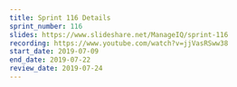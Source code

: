```yaml
---
title: Sprint 116 Details
sprint_number: 116
slides: https://www.slideshare.net/ManageIQ/sprint-116
recording: https://www.youtube.com/watch?v=jjVasRSww38
start_date: 2019-07-09
end_date: 2019-07-22
review_date: 2019-07-24
---
```

